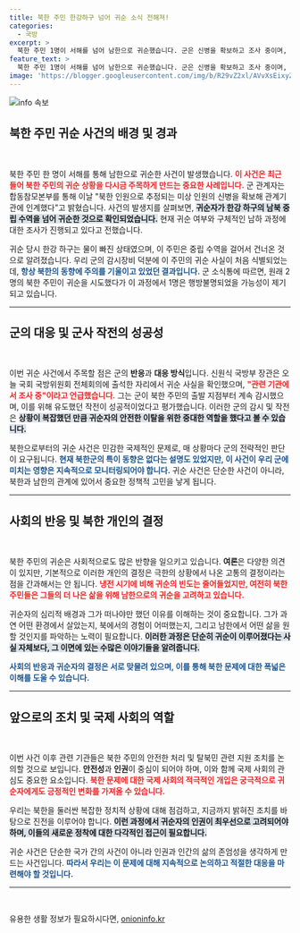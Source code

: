 ```yaml
---
title: 북한 주민 한강하구 넘어 귀순 소식 전해져!
categories:
  - 국방
excerpt: >
  북한 주민 1명이 서해를 넘어 남한으로 귀순했습니다. 군은 신병을 확보하고 조사 중이며, 귀순은 1년 3개월 만에 이루어진 사건으로, 새로운 동향이 주목됩니다.
feature_text: >
  북한 주민 1명이 서해를 넘어 남한으로 귀순했습니다. 군은 신병을 확보하고 조사 중이며, 귀순은 1년 3개월 만에 이루어진 사건으로, 새로운 동향이 주목됩니다.
image: 'https://blogger.googleusercontent.com/img/b/R29vZ2xl/AVvXsEixyZcFfHzMRdzZMjFBmAUKJYCLCGyLL1o632UiGVXcaFdKo_bkvkuCioo0uUKlGfBVcT3P84aROyZIXSBEx3Aw5nCQ3pTgDom1WDC4m8eifvWiAmWEEVb4x6G_l8C0QH225ldMjyaFvpxGEBGNO37VmDTDMHGhJPq73UglMfDca1-0aw/s1600/blogspot.png'
---
```


<p><img src="https://blogger.googleusercontent.com/img/b/R29vZ2xl/AVvXsEixyZcFfHzMRdzZMjFBmAUKJYCLCGyLL1o632UiGVXcaFdKo_bkvkuCioo0uUKlGfBVcT3P84aROyZIXSBEx3Aw5nCQ3pTgDom1WDC4m8eifvWiAmWEEVb4x6G_l8C0QH225ldMjyaFvpxGEBGNO37VmDTDMHGhJPq73UglMfDca1-0aw/s1600/blogspot.png" alt="info 속보" /></p>

<h2 data-ke-size="size26">북한 주민 귀순 사건의 배경 및 경과</h2>

<p data-ke-size="size16">&nbsp;</p>

<p>북한 주민 한 명이 서해를 통해 남한으로 귀순한 사건이 발생했습니다. <b><span style="color: #ee2323;">이 사건은 최근 들어 북한 주민의 귀순 상황을 다시금 주목하게 만드는 중요한 사례입니다.</span></b> 군 관계자는 합동참모본부를 통해 이날 "북한 인원으로 추정되는 미상 인원의 신병을 확보해 관계기관에 인계했다"고 밝혔습니다. 사건의 발생지를 살펴보면, <b><span style="background-color: #21538527;">귀순자가 한강 하구의 남북 중립 수역을 넘어 귀순한 것으로 확인되었습니다.</span></b> 현재 귀순 여부와 구체적인 남하 과정에 대한 조사가 진행되고 있다고 전했습니다.</p>

<p>귀순 당시 한강 하구는 물이 빠진 상태였으며, 이 주민은 중립 수역을 걸어서 건너온 것으로 알려졌습니다. 우리 군의 감시장비 덕분에 이 주민의 귀순 사실이 처음 식별되었는데, <b><span style="color: #1a5490;">항상 북한의 동향에 주의를 기울이고 있었던 결과입니다.</span></b> 군 소식통에 따르면, 원래 2명의 북한 주민이 귀순을 시도했다가 이 과정에서 1명은 행방불명되었을 가능성이 제기되고 있습니다.</p>

<hr>

<h2 data-ke-size="size26">군의 대응 및 군사 작전의 성공성</h2>

<p data-ke-size="size16">&nbsp;</p>

<p>이번 귀순 사건에서 주목할 점은 군의 <b>반응</b>과 <b>대응 방식</b>입니다. 신원식 국방부 장관은 오늘 국회 국방위원회 전체회의에 출석한 자리에서 귀순 사실을 확인했으며, <b><span style="color: #ee2323;">"관련 기관에서 조사 중"이라고 언급했습니다.</span></b> 그는 군이 북한 주민의 출발 지점부터 계속 감시했으며, 이를 위해 유도했던 작전이 성공적이었다고 평가했습니다. 이러한 군의 감시 및 작전은 <b><span style="background-color: #21538527;">상황이 복잡했던 만큼 귀순자의 안전한 이탈을 위한 중대한 역할을 했다고 볼 수 있습니다.</span></b></p>

<p>북한으로부터의 귀순 사건은 민감한 국제적인 문제로, 매 상황마다 군의 전략적인 판단이 요구됩니다. <b><span style="color: #1a5490;">현재 북한군의 특이 동향은 없다는 설명도 있었지만, 이 사건이 우리 군에 미치는 영향은 지속적으로 모니터링되어야 합니다.</span></b> 귀순 사건은 단순한 사건이 아니라, 북한과 남한의 관계에 있어서 중요한 정책적 고민을 낳게 됩니다.</p>

<hr>

<h2 data-ke-size="size26">사회의 반응 및 북한 개인의 결정</h2>

<p data-ke-size="size16">&nbsp;</p>

<p>북한 주민의 귀순은 사회적으로도 많은 반향을 일으키고 있습니다. <b>여론</b>은 다양한 의견이 있지만, 기본적으로 이러한 개인의 결정은 극한의 상황에서 나온 고통의 결정이라는 점을 간과해서는 안 됩니다. <b><span style="color: #ee2323;">냉전 시기에 비해 귀순의 빈도는 줄어들었지만, 여전히 북한 주민들은 그들의 더 나은 삶을 위해 남한으로의 귀순을 고려하고 있습니다.</span></b> </p>

<p>귀순자의 심리적 배경과 그가 떠나야만 했던 이유를 이해하는 것이 중요합니다. 그가 과연 어떤 환경에서 살았는지, 북에서의 경험이 어떠했는지, 그리고 남한에서 어떤 삶을 원할 것인지를 파악하는 노력이 필요합니다. <b><span style="background-color: #21538527;">이러한 과정은 단순히 귀순이 이루어졌다는 사실 자체보다, 그 이면에 있는 수많은 이야기들을 알려줍니다.</span></b></p>

<p><b><span style="color: #1a5490;">사회의 반응과 귀순자의 결정은 서로 맞물려 있으며, 이를 통해 북한 문제에 대한 폭넓은 이해를 도울 수 있습니다.</span></b> </p>

<hr>

<h2 data-ke-size="size26">앞으로의 조치 및 국제 사회의 역할</h2>

<p data-ke-size="size16">&nbsp;</p>

<p>이번 사건 이후 관련 기관들은 북한 주민의 안전한 처리 및 탈북민 관련 지원 조치를 논의할 것으로 보입니다. <b>안전성</b>과 <b>인권</b>이 중심이 되어야 하며, 이와 함께 국제 사회의 관심도 중요한 요소입니다. <b><span style="color: #ee2323;">북한 문제에 대한 국제 사회의 적극적인 개입은 궁극적으로 귀순자에게도 긍정적인 변화를 가져올 수 있습니다.</span></b></p>

<p>우리는 북한을 둘러싼 복잡한 정치적 상황에 대해 점검하고, 지금까지 밝혀진 조치를 바탕으로 진전을 이루어야 합니다. <b><span style="background-color: #21538527;">이런 과정에서 귀순자의 인권이 최우선으로 고려되어야 하며, 이들의 새로운 정착에 대한 다각적인 접근이 필요합니다.</span></b> </p>

<p>귀순 사건은 단순한 국가 간의 사건이 아니라 인권과 인간의 삶의 존엄성을 생각하게 만드는 사건입니다. <b><span style="color: #1a5490;">따라서 우리는 이 문제에 대해 지속적으로 논의하고 적절한 대응을 마련해야 할 것입니다.</span></b></p>

<hr>

<p data-ke-size="size16">&nbsp;</p>
유용한 생활 정보가 필요하시다면, <a href="https://onioninfo.kr" rel="dofollow">onioninfo.kr</a>



